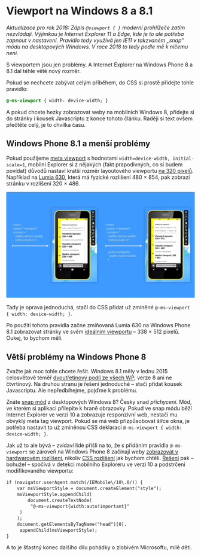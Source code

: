 # Viewport na Windows 8 a 8.1

*Aktualizace pro rok 2018: Zápis `@viewport { }` moderní prohlížeče zatím nezvládají. Výjimkou je Internet Explorer 11 a Edge, kde je to ale potřeba zapnout v nastavení. Pravidlo tedy využívá jen IE11 v takzvaném „snap“ módu na desktopových Windows. V roce 2018 to tedy podle mě k ničemu není.*

S viewportem jsou jen problémy. A Internet Explorer na Windows Phone 8 a 8.1 dal téhle větě nový rozměr.

Pokud se nechcete zabývat celým příběhem, do CSS si prostě přidejte tohle pravidlo:

```css
@-ms-viewport { width: device-width; }
```

A pokud chcete hezky zobrazovat weby na mobilních Windows 8, přidejte si do stránky i kousek Javascriptu z konce tohoto článku. Raději si text ovšem přečtěte celý, je to chvilka času.

## Windows Phone 8.1 a menší problémy

Pokud  použijeme [meta viewport](viewport-meta.md) s hodnotami `width=device-width, initial-scale=1`, mobilní Explorer si z nějakých (fakt prapodivných, co si budem povídat) důvodů nastaví kratší rozměr layoutového viewportu [na 320 pixelů](https://www.facebook.com/groups/frontendisti/permalink/1580597372151781/). Například na [Lumia 630](http://www.gsmarena.com/nokia_lumia_630-6232.php), která má fyzické rozlišení 480 × 854, pak zobrazí stránku v rozlišení 320 × 486.

![Stránka s a bez deklarace @viewport](../dist/images/original/viewport-windows-8.jpg)

Tady je oprava jednoduchá, stačí do CSS přidat už zmíněné `@-ms-viewport { width: device-width; }`.

Po použití tohoto pravidla začne zmiňovaná Lumia 630 na Windows Phone 8.1 zobrazovat stránky ve svém [ideálním viewportu](viewport-mobily.md) – 338 × 512 pixelů. Oukej, to bychom měli.

## Větší problémy na Windows Phone 8

Zvažte jak moc tohle chcete řešit. Windows 8.1 měly v lednu 2015 celosvětově téměř [dvoutřetinový podíl ze všech WP](https://twitter.com/machal/status/562543744235626496), verze 8 ani ne čtvrtinový. Na druhou stranu je řešení jednoduché – stačí přidat kousek Javascriptu. Ale nepředbíhejme, pojďme k problému.

Znáte [snap mód](https://www.youtube.com/watch?v=DS9kPoJ5xvA) z desktopových Windows 8? Česky snad *přichycení*. Mód, ve kterém si aplikaci přilepíte k hraně obrazovky. Pokud ve snap módu běží Internet Explorer ve verzi 10 a zobrazuje responzivní web, nestačí mu obvyklý meta tag viewport. Pokud se má web přizpůsobovat šířce okna, je potřeba nastavit to už zmíněnou CSS deklarací `@-ms-viewport { width: device-width; }`.

Jak už to ale bývá – zvídaví lidé přišli na to, že s přidáním pravidla `@-ms-viewport` se zároveň na Windows Phone 8 začínají weby [zobrazovat v hardwarovém rozlišení](http://mattstow.com/responsive-design-in-ie10-on-windows-phone-8.html), nikoliv [CSS rozlišení](https://www.vzhurudolu.cz/prirucka/css-pixel) jak bychom chtěli. [Řešení](http://timkadlec.com/2013/01/windows-phone-8-and-device-width/) pak – bohužel – spočívá v detekci mobilního Exploreru ve verzi 10 a podstrčení modifikovaného viewportu:

	if (navigator.userAgent.match(/IEMobile\/10\.0/)) {
    	var msViewportStyle = document.createElement("style");
	    msViewportStyle.appendChild(
    	    document.createTextNode(
       	     "@-ms-viewport{width:auto!important}"
       	 )
	    );
    	document.getElementsByTagName("head")[0].
       	 appendChild(msViewportStyle);
	}

A to je šťastný konec dalšího dílu pohádky o zlobivém Microsoftu, milé děti.

